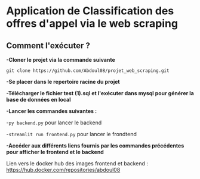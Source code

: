 # Application de Classification des offres d'appel via le web scraping 

## Comment l'exécuter ?

**-Cloner le projet via la commande suivante**

`git clone https://github.com/Abdoul08/projet_web_scraping.git`

**-Se placer dans le repertoire racine du projet**

**-Télécharger le fichier test (1).sql et l'exécuter dans mysql pour générer la base de données en local**

**-Lancer les commandes suivantes :**

-`py backend.py` pour lancer le backend

-`streamlit run frontend.py` pour lancer le frondtend

**-Accéder aux différents liens fournis par les commandes précédentes pour afficher le frontend et le backend**

Lien vers le docker hub des images frontend et backend : https://hub.docker.com/repositories/abdoul08




